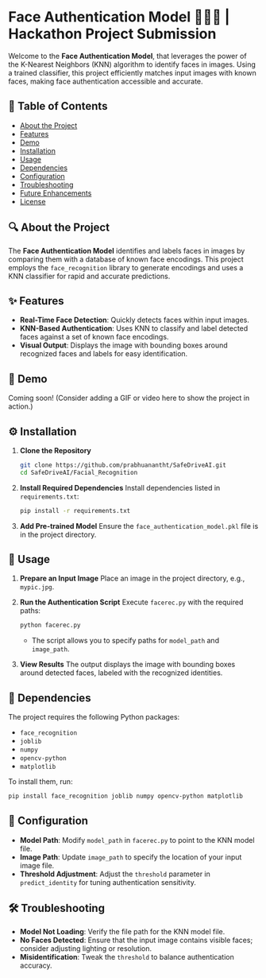 # Face Authentication Model 🧑‍🤝‍🧑 | Hackathon Project Submission

Welcome to the **Face Authentication Model**, that leverages the power of the K-Nearest Neighbors (KNN) algorithm to identify faces in images. Using a trained classifier, this project efficiently matches input images with known faces, making face authentication accessible and accurate.

## 📜 Table of Contents
- [About the Project](#about-the-project)
- [Features](#features)
- [Demo](#demo)
- [Installation](#installation)
- [Usage](#usage)
- [Dependencies](#dependencies)
- [Configuration](#configuration)
- [Troubleshooting](#troubleshooting)
- [Future Enhancements](#future-enhancements)
- [License](#license)

## 🔍 About the Project

The **Face Authentication Model** identifies and labels faces in images by comparing them with a database of known face encodings. This project employs the `face_recognition` library to generate encodings and uses a KNN classifier for rapid and accurate predictions.

## ✨ Features

- **Real-Time Face Detection**: Quickly detects faces within input images.
- **KNN-Based Authentication**: Uses KNN to classify and label detected faces against a set of known face encodings.
- **Visual Output**: Displays the image with bounding boxes around recognized faces and labels for easy identification.

## 🎥 Demo

Coming soon! (Consider adding a GIF or video here to show the project in action.)

## ⚙️ Installation

1. **Clone the Repository**
   ```bash
   git clone https://github.com/prabhuanantht/SafeDriveAI.git
   cd SafeDriveAI/Facial_Recognition
   ```

2. **Install Required Dependencies**
   Install dependencies listed in `requirements.txt`:
   ```bash
   pip install -r requirements.txt
   ```

3. **Add Pre-trained Model**
   Ensure the `face_authentication_model.pkl` file is in the project directory.

## 🚀 Usage

1. **Prepare an Input Image**
   Place an image in the project directory, e.g., `mypic.jpg`.

2. **Run the Authentication Script**
   Execute `facerec.py` with the required paths:
   ```bash
   python facerec.py
   ```
   - The script allows you to specify paths for `model_path` and `image_path`.

3. **View Results**
   The output displays the image with bounding boxes around detected faces, labeled with the recognized identities.

## 🧩 Dependencies

The project requires the following Python packages:
- `face_recognition`
- `joblib`
- `numpy`
- `opencv-python`
- `matplotlib`

To install them, run:
```bash
pip install face_recognition joblib numpy opencv-python matplotlib
```

## 🔧 Configuration

- **Model Path**: Modify `model_path` in `facerec.py` to point to the KNN model file.
- **Image Path**: Update `image_path` to specify the location of your input image file.
- **Threshold Adjustment**: Adjust the `threshold` parameter in `predict_identity` for tuning authentication sensitivity.

## 🛠 Troubleshooting

- **Model Not Loading**: Verify the file path for the KNN model file.
- **No Faces Detected**: Ensure that the input image contains visible faces; consider adjusting lighting or resolution.
- **Misidentification**: Tweak the `threshold` to balance authentication accuracy.

